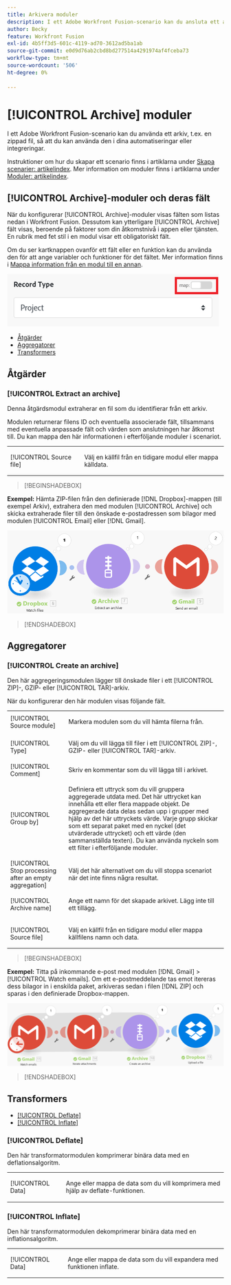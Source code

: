 ```yaml
---
title: Arkivera moduler
description: I ett Adobe Workfront Fusion-scenario kan du ansluta ett arkiv, t.ex. en zippad fil, till flera tredjepartsprogram och -tjänster. Du kan till exempel konfigurera ett scenario som
author: Becky
feature: Workfront Fusion
exl-id: 4b5ff3d5-601c-4119-ad70-3612ad5ba1ab
source-git-commit: e0d9d76ab2cbd8bd277514a4291974af4fceba73
workflow-type: tm+mt
source-wordcount: '506'
ht-degree: 0%

---
```


# [!UICONTROL Archive] moduler

I ett Adobe Workfront Fusion-scenario kan du använda ett arkiv, t.ex. en zippad fil, så att du kan använda den i dina automatiseringar eller integreringar.

Instruktioner om hur du skapar ett scenario finns i artiklarna under [Skapa scenarier: artikelindex](/help/workfront-fusion/create-scenarios/create-scenarios-toc.md). Mer information om moduler finns i artiklarna under [Moduler: artikelindex](/help/workfront-fusion/references/modules/modules-toc.md).

## [!UICONTROL Archive]-moduler och deras fält

När du konfigurerar [!UICONTROL Archive]-moduler visas fälten som listas nedan i Workfront Fusion. Dessutom kan ytterligare [!UICONTROL Archive] fält visas, beroende på faktorer som din åtkomstnivå i appen eller tjänsten. En rubrik med fet stil i en modul visar ett obligatoriskt fält.

Om du ser kartknappen ovanför ett fält eller en funktion kan du använda den för att ange variabler och funktioner för det fältet. Mer information finns i [Mappa information från en modul till en annan](/help/workfront-fusion/create-scenarios/map-data/map-data-from-one-to-another.md).

![Växla karta](/help/workfront-fusion/references/apps-and-modules/assets/map-toggle-350x74.png)

* [Åtgärder](#actions)
* [Aggregatorer](#aggregators)
* [Transformers](#transformers)

## Åtgärder

### [!UICONTROL Extract an archive]

Denna åtgärdsmodul extraherar en fil som du identifierar från ett arkiv.

Modulen returnerar filens ID och eventuella associerade fält, tillsammans med eventuella anpassade fält och värden som anslutningen har åtkomst till. Du kan mappa den här informationen i efterföljande moduler i scenariot.

<table style="table-layout:auto">
 <col> 
 <col> 
 <tbody> 
  <tr> 
   <td>[!UICONTROL Source file]</td> 
   <td> <p>  <p>Välj en källfil från en tidigare modul eller mappa källdata.</p></p>  </td> 
  </tr> 
 </tbody> 
</table>

>[!BEGINSHADEBOX]

**Exempel:** Hämta ZIP-filen från den definierade [!DNL Dropbox]-mappen (till exempel Arkiv), extrahera den med modulen [!UICONTROL Archive] och skicka extraherade filer till den önskade e-postadressen som bilagor med modulen [!UICONTROL Email] eller [!DNL Gmail].

![Exempel på Dropbox](/help/workfront-fusion/references/apps-and-modules/assets/example-dropbox-350x134.png)

>[!ENDSHADEBOX]

## Aggregatorer

### [!UICONTROL Create an archive]

Den här aggregeringsmodulen lägger till önskade filer i ett [!UICONTROL ZIP]-, GZIP- eller [!UICONTROL TAR]-arkiv.

När du konfigurerar den här modulen visas följande fält.

<table style="table-layout:auto"> 
 <col> 
 <col> 
 <tbody> 
  <tr> 
   <td>[!UICONTROL Source module]</td> 
   <td> <p> Markera modulen som du vill hämta filerna från.</p> </td> 
  </tr> 
  <tr> 
   <td>[!UICONTROL Type] </td> 
   <td> <p>Välj om du vill lägga till filer i ett [!UICONTROL ZIP]-, GZIP- eller [!UICONTROL TAR]-arkiv.</p> </td> 
  </tr> 
  <tr> 
   <td>[!UICONTROL Comment]</td> 
   <td>Skriv en kommentar som du vill lägga till i arkivet.</td> 
  </tr> 
  <tr> 
   <td>[!UICONTROL Group by]</td> 
   <td> <p>Definiera ett uttryck som du vill gruppera aggregerade utdata med. Det här uttrycket kan innehålla ett eller flera mappade objekt. De aggregerade data delas sedan upp i grupper med hjälp av det här uttryckets värde. Varje grupp skickar som ett separat paket med en nyckel (det utvärderade uttrycket) och ett värde (den sammanställda texten). Du kan använda nyckeln som ett filter i efterföljande moduler.</p> </td> 
  </tr> 
  <tr> 
   <td>[!UICONTROL Stop processing after an empty aggregation]</td> 
   <td>Välj det här alternativet om du vill stoppa scenariot när det inte finns några resultat.</td> 
  </tr> 
  <tr> 
   <td>[!UICONTROL Archive name]</td> 
   <td> <p> Ange ett namn för det skapade arkivet. Lägg inte till ett tillägg.</p> </td> 
  </tr> 
  <tr> 
   <td>[!UICONTROL Source file]</td> 
   <td> <p>Välj en källfil från en tidigare modul eller mappa källfilens namn och data.</p> </td> 
  </tr> 
 </tbody> 
</table>

>[!BEGINSHADEBOX]

**Exempel:** Titta på inkommande e-post med modulen [!DNL Gmail] >[!UICONTROL Watch emails]. Om ett e-postmeddelande tas emot itereras dess bilagor in i enskilda paket, arkiveras sedan i filen [!DNL ZIP] och sparas i den definierade Dropbox-mappen.

![Exempel på Gmail](/help/workfront-fusion/references/apps-and-modules/assets/example-gmail-350x102.png)

>[!ENDSHADEBOX]

## Transformers

* [[!UICONTROL Deflate]](#deflate)
* [[!UICONTROL Inflate]](#inflate)

### [!UICONTROL Deflate]

Den här transformatormodulen komprimerar binära data med en deflationsalgoritm.

<table style="table-layout:auto">
 <col> 
 <col> 
 <tbody> 
  <tr> 
   <td>[!UICONTROL Data] </td> 
   <td> <p>Ange eller mappa de data som du vill komprimera med hjälp av deflate-funktionen.</p> </td> 
  </tr> 
 </tbody> 
</table>

### [!UICONTROL Inflate]

Den här transformatormodulen dekomprimerar binära data med en inflationsalgoritm.

<table style="table-layout:auto">
 <col> 
 <col> 
 <tbody> 
  <tr> 
   <td>[!UICONTROL Data] </td> 
   <td> <p>Ange eller mappa de data som du vill expandera med funktionen inflate.</p> </td> 
  </tr> 
 </tbody> 
</table>
